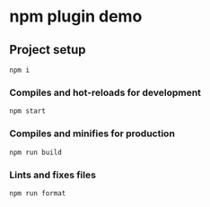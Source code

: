 # npm plugin demo

## Project setup

```install
npm i
```

### Compiles and hot-reloads for development

```dev
npm start
```

### Compiles and minifies for production

```build
npm run build
```

### Lints and fixes files

```format
npm run format
```

